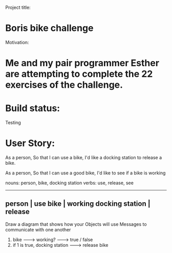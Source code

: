 Project title: 
# Boris bike challenge

Motivation:
# Me and my pair programmer Esther are attempting to complete the 22 exercises of the challenge.

# Build status:
Testing

# User Story:

As a person,
So that I can use a bike,
I'd like a docking station to release a bike.

As a person,
So that I can use a good bike,
I'd like to see if a bike is working

nouns: person, bike, docking station
verbs: use, release, see

____________________________________
person           | use
bike             | working
docking station  | release
------------------------------------

Draw a diagram that shows how your Objects will use Messages to communicate with one another
1. bike ---> working? ---> true / false
2. if 1 is true, docking station ---> release bike
